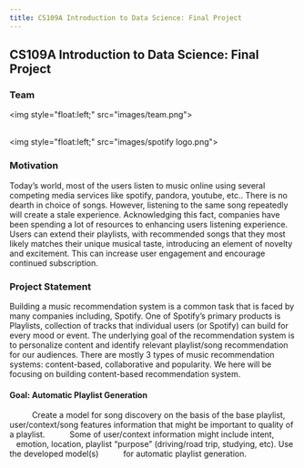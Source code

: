 ```yaml
---
title: CS109A Introduction to Data Science: Final Project
---
```


## CS109A Introduction to Data Science: Final Project

### Team

<img style="float:left;" src="images/team.png"> 
</br>
</br>

<img style="float:left;" src="images/spotify logo.png"> 




### Motivation

Today’s world, most of the users listen to music online using several competing media services  like spotify, pandora, youtube, etc.. There is no dearth in choice of songs. However, listening to the same song repeatedly will create a stale experience. Acknowledging this fact, companies have been spending a lot of resources to enhancing users listening experience.  Users can extend their playlists, with recommended songs that they most likely matches their unique musical taste, introducing an element of novelty and excitement. This can increase user engagement and encourage continued subscription.

### Project Statement

Building a music recommendation system is a common task that is faced by many companies including, Spotify. One of Spotify’s primary products is Playlists, collection of tracks that individual users (or Spotify) can build for every mood or event. The underlying goal of the recommendation system is to personalize content and identify relevant playlist/song recommendation for our audiences. 
There are mostly 3 types of music recommendation systems: content-based, collaborative and popularity. We here will be focusing on building content-based recommendation system.
#### Goal:   Automatic Playlist Generation
&nbsp;&nbsp;&nbsp;&nbsp;&nbsp;&nbsp;&nbsp;&nbsp;&nbsp;&nbsp;Create a model for song discovery on the basis of the base    playlist, user/context/song features information that might be important to quality of a playlist. &nbsp;&nbsp;&nbsp;&nbsp;&nbsp;&nbsp;&nbsp;&nbsp;&nbsp;&nbsp;Some of user/context information might include intent, &nbsp;&nbsp;&nbsp;emotion, location, playlist “purpose” (driving/road trip, studying, etc). Use the developed model(s)
&nbsp;&nbsp;&nbsp;&nbsp;&nbsp;&nbsp;&nbsp;&nbsp;&nbsp;&nbsp;for automatic playlist generation.

